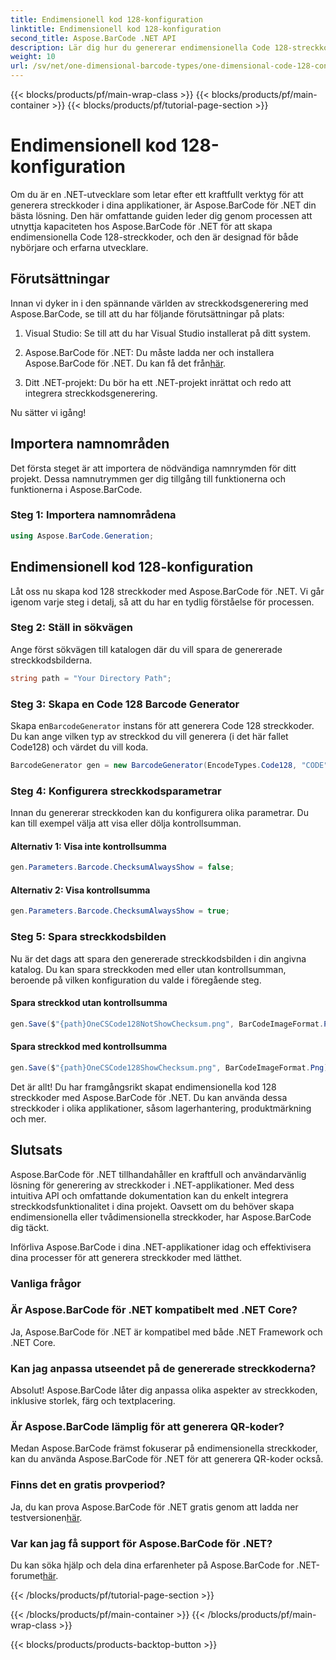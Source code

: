 ```yaml
---
title: Endimensionell kod 128-konfiguration
linktitle: Endimensionell kod 128-konfiguration
second_title: Aspose.BarCode .NET API
description: Lär dig hur du genererar endimensionella Code 128-streckkoder i .NET med Aspose.BarCode. Följ vår steg-för-steg-guide för sömlös streckkodsintegration.
weight: 10
url: /sv/net/one-dimensional-barcode-types/one-dimensional-code-128-configuration/
---
```


{{< blocks/products/pf/main-wrap-class >}}
{{< blocks/products/pf/main-container >}}
{{< blocks/products/pf/tutorial-page-section >}}

# Endimensionell kod 128-konfiguration


Om du är en .NET-utvecklare som letar efter ett kraftfullt verktyg för att generera streckkoder i dina applikationer, är Aspose.BarCode för .NET din bästa lösning. Den här omfattande guiden leder dig genom processen att utnyttja kapaciteten hos Aspose.BarCode för .NET för att skapa endimensionella Code 128-streckkoder, och den är designad för både nybörjare och erfarna utvecklare. 

## Förutsättningar

Innan vi dyker in i den spännande världen av streckkodsgenerering med Aspose.BarCode, se till att du har följande förutsättningar på plats:

1. Visual Studio: Se till att du har Visual Studio installerat på ditt system.

2.  Aspose.BarCode för .NET: Du måste ladda ner och installera Aspose.BarCode för .NET. Du kan få det från[här](https://releases.aspose.com/barcode/net/).

3. Ditt .NET-projekt: Du bör ha ett .NET-projekt inrättat och redo att integrera streckkodsgenerering.

Nu sätter vi igång!

## Importera namnområden

Det första steget är att importera de nödvändiga namnrymden för ditt projekt. Dessa namnutrymmen ger dig tillgång till funktionerna och funktionerna i Aspose.BarCode.

### Steg 1: Importera namnområdena

```csharp
using Aspose.BarCode.Generation;
```

## Endimensionell kod 128-konfiguration

Låt oss nu skapa kod 128 streckkoder med Aspose.BarCode för .NET. Vi går igenom varje steg i detalj, så att du har en tydlig förståelse för processen.

### Steg 2: Ställ in sökvägen

Ange först sökvägen till katalogen där du vill spara de genererade streckkodsbilderna.

```csharp
string path = "Your Directory Path";
```

### Steg 3: Skapa en Code 128 Barcode Generator

 Skapa en`BarcodeGenerator` instans för att generera Code 128 streckkoder. Du kan ange vilken typ av streckkod du vill generera (i det här fallet Code128) och värdet du vill koda.

```csharp
BarcodeGenerator gen = new BarcodeGenerator(EncodeTypes.Code128, "CODE");
```

### Steg 4: Konfigurera streckkodsparametrar

Innan du genererar streckkoden kan du konfigurera olika parametrar. Du kan till exempel välja att visa eller dölja kontrollsumman.

#### Alternativ 1: Visa inte kontrollsumma

```csharp
gen.Parameters.Barcode.ChecksumAlwaysShow = false;
```

#### Alternativ 2: Visa kontrollsumma

```csharp
gen.Parameters.Barcode.ChecksumAlwaysShow = true;
```

### Steg 5: Spara streckkodsbilden

Nu är det dags att spara den genererade streckkodsbilden i din angivna katalog. Du kan spara streckkoden med eller utan kontrollsumman, beroende på vilken konfiguration du valde i föregående steg.

#### Spara streckkod utan kontrollsumma

```csharp
gen.Save($"{path}OneCSCode128NotShowChecksum.png", BarCodeImageFormat.Png);
```

#### Spara streckkod med kontrollsumma

```csharp
gen.Save($"{path}OneCSCode128ShowChecksum.png", BarCodeImageFormat.Png);
```

Det är allt! Du har framgångsrikt skapat endimensionella kod 128 streckkoder med Aspose.BarCode för .NET. Du kan använda dessa streckkoder i olika applikationer, såsom lagerhantering, produktmärkning och mer.

## Slutsats

Aspose.BarCode för .NET tillhandahåller en kraftfull och användarvänlig lösning för generering av streckkoder i .NET-applikationer. Med dess intuitiva API och omfattande dokumentation kan du enkelt integrera streckkodsfunktionalitet i dina projekt. Oavsett om du behöver skapa endimensionella eller tvådimensionella streckkoder, har Aspose.BarCode dig täckt.

Införliva Aspose.BarCode i dina .NET-applikationer idag och effektivisera dina processer för att generera streckkoder med lätthet.

### Vanliga frågor

### Är Aspose.BarCode för .NET kompatibelt med .NET Core?
Ja, Aspose.BarCode för .NET är kompatibel med både .NET Framework och .NET Core.

### Kan jag anpassa utseendet på de genererade streckkoderna?
Absolut! Aspose.BarCode låter dig anpassa olika aspekter av streckkoden, inklusive storlek, färg och textplacering.

### Är Aspose.BarCode lämplig för att generera QR-koder?
Medan Aspose.BarCode främst fokuserar på endimensionella streckkoder, kan du använda Aspose.BarCode för .NET för att generera QR-koder också.

### Finns det en gratis provperiod?
 Ja, du kan prova Aspose.BarCode för .NET gratis genom att ladda ner testversionen[här](https://releases.aspose.com/).

### Var kan jag få support för Aspose.BarCode för .NET?
 Du kan söka hjälp och dela dina erfarenheter på Aspose.BarCode for .NET-forumet[här](https://forum.aspose.com/c/barcode/13).

{{< /blocks/products/pf/tutorial-page-section >}}

{{< /blocks/products/pf/main-container >}}
{{< /blocks/products/pf/main-wrap-class >}}

{{< blocks/products/products-backtop-button >}}
